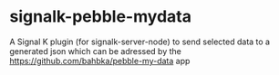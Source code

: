 # signalk-pebble-mydata



A Signal K plugin (for signalk-server-node) to send selected data to a generated json which can be adressed by the https://github.com/bahbka/pebble-my-data app 
